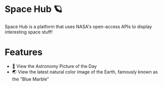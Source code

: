 # Space Hub 🪐

Space Hub is a platform that uses NASA's open-access APIs to display interesting space stuff!

# Features

  - 🌌 View the Astronomy Picture of the Day
  - 🌏 View the latest natural color image of the Earth, famously known as the "Blue Marble"
